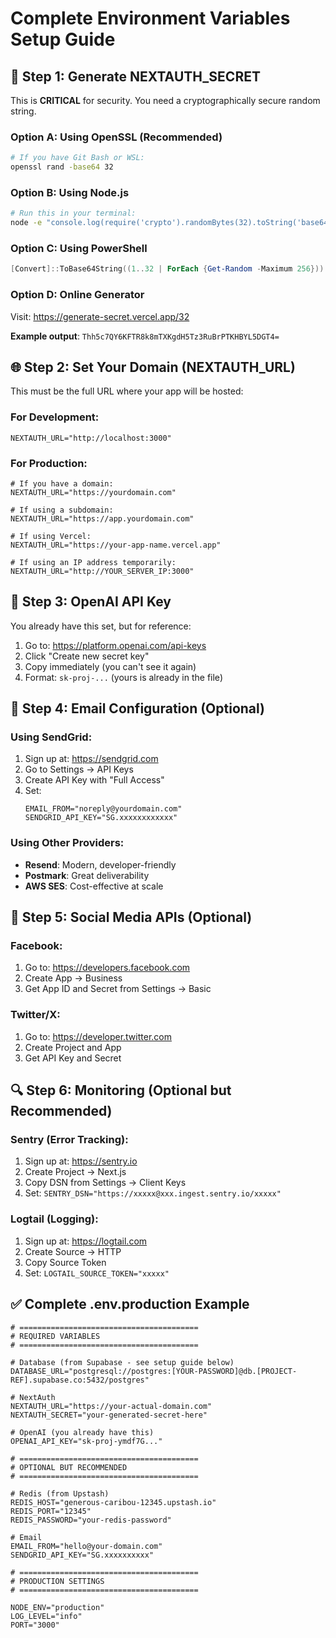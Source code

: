 # Complete Environment Variables Setup Guide

## 🔐 Step 1: Generate NEXTAUTH_SECRET

This is **CRITICAL** for security. You need a cryptographically secure random string.

### Option A: Using OpenSSL (Recommended)
```bash
# If you have Git Bash or WSL:
openssl rand -base64 32
```

### Option B: Using Node.js
```bash
# Run this in your terminal:
node -e "console.log(require('crypto').randomBytes(32).toString('base64'))"
```

### Option C: Using PowerShell
```powershell
[Convert]::ToBase64String((1..32 | ForEach {Get-Random -Maximum 256}))
```

### Option D: Online Generator
Visit: https://generate-secret.vercel.app/32

**Example output**: `Thh5c7QY6KFTR8k8mTXKgdH5Tz3RuBrPTKHBYL5DGT4=`

## 🌐 Step 2: Set Your Domain (NEXTAUTH_URL)

This must be the full URL where your app will be hosted:

### For Development:
```
NEXTAUTH_URL="http://localhost:3000"
```

### For Production:
```
# If you have a domain:
NEXTAUTH_URL="https://yourdomain.com"

# If using a subdomain:
NEXTAUTH_URL="https://app.yourdomain.com"

# If using Vercel:
NEXTAUTH_URL="https://your-app-name.vercel.app"

# If using an IP address temporarily:
NEXTAUTH_URL="http://YOUR_SERVER_IP:3000"
```

## 🤖 Step 3: OpenAI API Key

You already have this set, but for reference:

1. Go to: https://platform.openai.com/api-keys
2. Click "Create new secret key"
3. Copy immediately (you can't see it again)
4. Format: `sk-proj-...` (yours is already in the file)

## 📧 Step 4: Email Configuration (Optional)

### Using SendGrid:
1. Sign up at: https://sendgrid.com
2. Go to Settings → API Keys
3. Create API Key with "Full Access"
4. Set:
   ```
   EMAIL_FROM="noreply@yourdomain.com"
   SENDGRID_API_KEY="SG.xxxxxxxxxxxx"
   ```

### Using Other Providers:
- **Resend**: Modern, developer-friendly
- **Postmark**: Great deliverability
- **AWS SES**: Cost-effective at scale

## 📱 Step 5: Social Media APIs (Optional)

### Facebook:
1. Go to: https://developers.facebook.com
2. Create App → Business
3. Get App ID and Secret from Settings → Basic

### Twitter/X:
1. Go to: https://developer.twitter.com
2. Create Project and App
3. Get API Key and Secret

## 🔍 Step 6: Monitoring (Optional but Recommended)

### Sentry (Error Tracking):
1. Sign up at: https://sentry.io
2. Create Project → Next.js
3. Copy DSN from Settings → Client Keys
4. Set: `SENTRY_DSN="https://xxxxx@xxx.ingest.sentry.io/xxxxx"`

### Logtail (Logging):
1. Sign up at: https://logtail.com
2. Create Source → HTTP
3. Copy Source Token
4. Set: `LOGTAIL_SOURCE_TOKEN="xxxxx"`

## ✅ Complete .env.production Example

```env
# ========================================
# REQUIRED VARIABLES
# ========================================

# Database (from Supabase - see setup guide below)
DATABASE_URL="postgresql://postgres:[YOUR-PASSWORD]@db.[PROJECT-REF].supabase.co:5432/postgres"

# NextAuth
NEXTAUTH_URL="https://your-actual-domain.com"
NEXTAUTH_SECRET="your-generated-secret-here"

# OpenAI (you already have this)
OPENAI_API_KEY="sk-proj-ymdf7G..."

# ========================================
# OPTIONAL BUT RECOMMENDED
# ========================================

# Redis (from Upstash)
REDIS_HOST="generous-caribou-12345.upstash.io"
REDIS_PORT="12345"
REDIS_PASSWORD="your-redis-password"

# Email
EMAIL_FROM="hello@your-domain.com"
SENDGRID_API_KEY="SG.xxxxxxxxxx"

# ========================================
# PRODUCTION SETTINGS
# ========================================

NODE_ENV="production"
LOG_LEVEL="info"
PORT="3000"
```